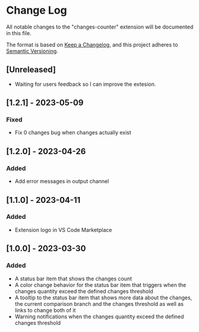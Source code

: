 # Change Log

All notable changes to the "changes-counter" extension will be documented in this file.

The format is based on [Keep a Changelog](https://keepachangelog.com/en/1.0.0/),
and this project adheres to [Semantic Versioning](https://semver.org/spec/v2.0.0.html).

## [Unreleased]

- Waiting for users feedback so I can improve the extesion.

## [1.2.1] - 2023-05-09

### Fixed

- Fix 0 changes bug when changes actually exist

## [1.2.0] - 2023-04-26

### Added

- Add error messages in output channel

## [1.1.0] - 2023-04-11

### Added

- Extension logo in VS Code Marketplace

## [1.0.0] - 2023-03-30

### Added

- A status bar item that shows the changes count
- A color change behavior for the status bar item that triggers when the changes quantity exceed the defined changes threshold
- A tooltip to the status bar item that shows more data about the changes, the current comparison branch and the changes threshold as well as links to change both of it
- Warning notifications when the changes quantity exceed the defined changes threshold
